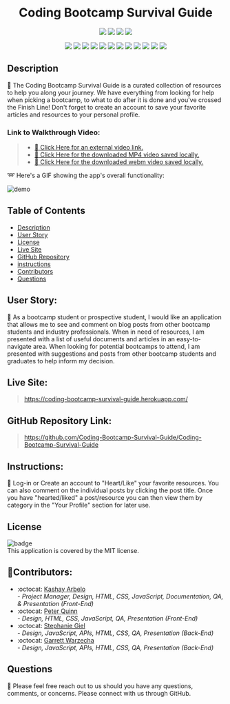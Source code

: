<h1 align="center">Coding Bootcamp Survival Guide</h1>
  
  <p align="center">
    <img src="https://img.shields.io/github/repo-size/Coding-Bootcamp-Survival-Guide/Coding-Bootcamp-Survival-Guide?style=plastic" />
    <img src="https://img.shields.io/github/languages/count/Coding-Bootcamp-Survival-Guide/Coding-Bootcamp-Survival-Guide?style=plastic" />
    <img src="https://img.shields.io/github/languages/top/Coding-Bootcamp-Survival-Guide/Coding-Bootcamp-Survival-Guide?style=plastic" />
    <img src="https://img.shields.io/github/last-commit/Coding-Bootcamp-Survival-Guide/Coding-Bootcamp-Survival-Guide?style=plastic" />
  </p>

  <p align="center">
    <img src="https://img.shields.io/badge/Javascript-yellow" />
    <img src="https://img.shields.io/badge/-TailwindCSS-blueviolet" />
    <img src="https://img.shields.io/badge/-Node.js-green" />
    <img src="https://img.shields.io/badge/-Handlebars-orange" />
    <img src="https://img.shields.io/badge/Express-brightgreen" />
    <img src="https://img.shields.io/badge/-MySQL2-purple" />
    <img src="https://img.shields.io/badge/-Sequelize-purple" />
    <img src="https://img.shields.io/badge/-Bcrypt-red" />
    <img src="https://img.shields.io/badge/-Dotenv-red" />
    <img src="https://img.shields.io/badge/-GoogleFonts-blue" />
    <img src="https://img.shields.io/badge/-FontAwesome-blue" />
    <img src="https://img.shields.io/badge/-ScreenCastify-grey" />
    
  </p>
  
  ## Description
  :memo: The Coding Bootcamp Survival Guide is a curated collection of resources to help you along your journey. We have everything from looking for help when picking a bootcamp, to what to do after it is done and you've crossed the Finish Line! Don't forget to create an account to save your favorite articles and resources to your personal profile. 

### Link to Walkthrough Video:

> - [:movie_camera: Click Here for an external video link.](https://drive.google.com/file/d/1UL_enQS1NUaSNOnWEJRAG2vYJFQae5Vr/view)
> - [:movie_camera: Click Here for the downloaded MP4 video saved locally.](./src/demo-MP4.mp4)
> - [:movie_camera: Click Here for the downloaded webm video saved locally.](./src/demo-webm.webm)

:loop: Here's a GIF showing the app's overall functionality:

![demo](./src/demo.gif)

## Table of Contents

- [Description](#description)
- [User Story](#user)
- [License](#license)
- [Live Site](#live)
- [GitHub Repository](#github)
- [instructions](#instructions)
- [Contributors](#contributors)
- [Questions](#questions)

## User Story: 

:book: As a bootcamp student or prospective student, I would like an application that allows me to see and comment on blog posts from other bootcamp students and industry professionals. 
When in need of resources, I am presented with a list of useful documents and articles in an easy-to-navigate area. 
When looking for potential bootcamps to attend, I am presented with suggestions and posts from other bootcamp students and graduates to help inform my decision.


## Live Site:

> https://coding-bootcamp-survival-guide.herokuapp.com/

## GitHub Repository Link:

> https://github.com/Coding-Bootcamp-Survival-Guide/Coding-Bootcamp-Survival-Guide

## Instructions:

🚀 Log-in or Create an account to "Heart/Like" your favorite resources. You can also comment on the individual posts by clicking the post title. Once you have "hearted/liked" a post/resource you can then view them by category in the "Your Profile" section for later use.   

## License

![badge](https://img.shields.io/badge/license-MIT-success)
<br />
This application is covered by the MIT license.

## 👥Contributors:

- :octocat: [Kashay Arbelo](https://github.com/KashCodes)<br /> - _Project Manager, Design, HTML, CSS, JavaScript, Documentation, QA, & Presentation (Front-End)_
- :octocat: [Peter Quinn](https://github.com/PeterdQuinns)<br /> - _Design, HTML, CSS, JavaScript, QA, Presentation (Front-End)_
- :octocat: [Stephanie Giel](https://github.com/SGiel)<br /> - _Design, JavaScript, APIs, HTML, CSS, QA, Presentation (Back-End)_
- :octocat: [Garrett Warzecha](https://github.com/gwarzecha)<br /> - _Design, JavaScript, APIs, HTML, CSS, QA, Presentation (Back-End)_



## Questions

🔧 Please feel free reach out to us should you have any questions, comments, or concerns. Please connect with us through GitHub.<br />

